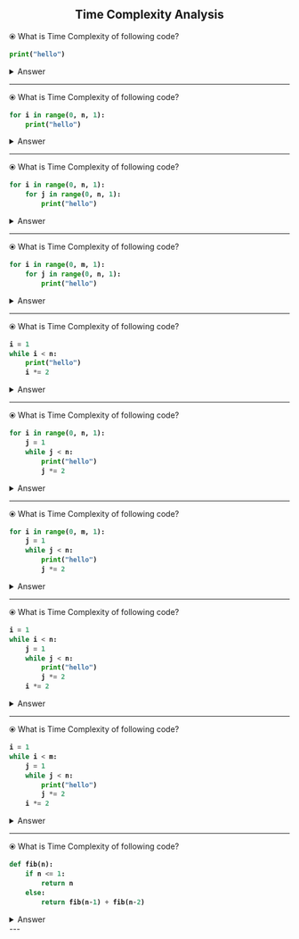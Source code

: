 <h2 align="center"> Time Complexity Analysis </h2>

⦿ What is Time Complexity of following code?
<b>

```py
print("hello")
```
</b>

<details>
<summary> Answer </summary>

<b> `O(1)` </b>
</details>

---

⦿ What is Time Complexity of following code?
<b>

```py
for i in range(0, n, 1):
    print("hello")
```
</b>

<details>
<summary> Answer </summary>

<b> `O(n)` </b>
</details>

---

⦿ What is Time Complexity of following code?
<b>

```py
for i in range(0, n, 1):
    for j in range(0, n, 1):
        print("hello")
```
</b>

<details>
<summary> Answer </summary>

<b> `O(n²)` </b>
</details>

---

⦿ What is Time Complexity of following code?
<b>

```py
for i in range(0, m, 1):
    for j in range(0, n, 1):
        print("hello")
```
</b>

<details>
<summary> Answer </summary>

<b> `O(m×n)` </b>
</details>

---

⦿ What is Time Complexity of following code?
<b>

```py
i = 1
while i < n:
    print("hello")
    i *= 2
```
</b>

<details>
<summary> Answer </summary>

<b> `O(log₂n)` </b>
</details>

---

⦿ What is Time Complexity of following code?
<b>

```py
for i in range(0, n, 1):
    j = 1
    while j < n:
        print("hello")
        j *= 2
```
</b>

<details>
<summary> Answer </summary>

<b> `O(n×log₂n)` </b>
</details>

--- 

⦿ What is Time Complexity of following code?
<b>

```py
for i in range(0, m, 1):
    j = 1
    while j < n:
        print("hello")
        j *= 2
```
</b>

<details>
<summary> Answer </summary>

<b> `O(m×log₂n)` </b>
</details>

--- 

⦿ What is Time Complexity of following code?
<b>

```py
i = 1
while i < n:
    j = 1
    while j < n:
        print("hello")
        j *= 2
    i *= 2
```
</b>

<details>
<summary> Answer </summary>

<b> `O((log₂n)²)` </b>
</details>

---

⦿ What is Time Complexity of following code?
<b>

```py
i = 1
while i < m:
    j = 1
    while j < n:
        print("hello")
        j *= 2
    i *= 2
```
</b>

<details>
<summary> Answer </summary>

<b> `O(log₂m×log₂n)` </b>
</details>

---

⦿ What is Time Complexity of following code?
<b>

```py
def fib(n):
    if n <= 1:
        return n
    else:
        return fib(n-1) + fib(n-2)
```
</b>

<details>
<summary> Answer </summary>

<b> `O(2ⁿ)` </b>  
<img src="images/exponential.png">
</details>
---